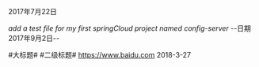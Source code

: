 2017年7月22日

*add a test file for my first springCloud project named config-server*
--日期 2017年9月2日--

#大标题#
#二级标题#
https://www.baidu.com
2018-3-27
